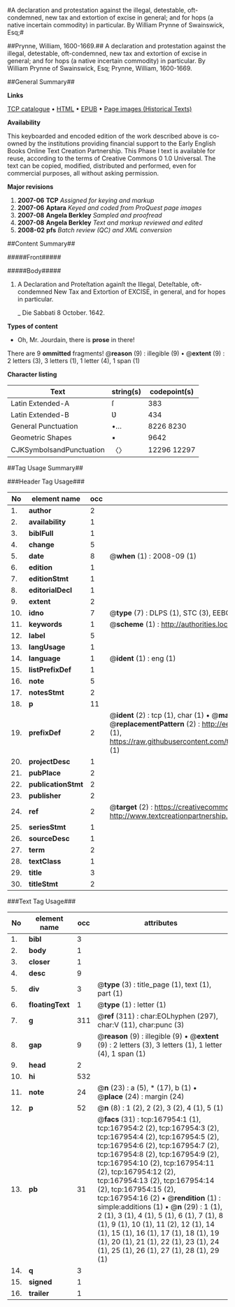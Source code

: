 #A declaration and protestation against the illegal, detestable, oft-condemned, new tax and extortion of excise in general; and for hops (a native incertain commodity) in particular. By William Prynne of Swainswick, Esq;#

##Prynne, William, 1600-1669.##
A declaration and protestation against the illegal, detestable, oft-condemned, new tax and extortion of excise in general; and for hops (a native incertain commodity) in particular. By William Prynne of Swainswick, Esq;
Prynne, William, 1600-1669.

##General Summary##

**Links**

[TCP catalogue](http://www.ota.ox.ac.uk/tcp/)  • 
[HTML](http://tei.it.ox.ac.uk/tcp/Texts-HTML/free/A91/A91168.html)  • 
[EPUB](http://tei.it.ox.ac.uk/tcp/Texts-EPUB/free/A91/A91168.epub) • 
[Page images (Historical Texts)](https://data.historicaltexts.jisc.ac.uk/view?pubId=eebo-99863264e&pageId=eebo-99863264e-167954-1)

**Availability**

This keyboarded and encoded edition of the
	       work described above is co-owned by the institutions
	       providing financial support to the Early English Books
	       Online Text Creation Partnership. This Phase I text is
	       available for reuse, according to the terms of Creative
	       Commons 0 1.0 Universal. The text can be copied,
	       modified, distributed and performed, even for
	       commercial purposes, all without asking permission.

**Major revisions**

1. __2007-06__ __TCP__ *Assigned for keying and markup*
1. __2007-06__ __Aptara__ *Keyed and coded from ProQuest page images*
1. __2007-08__ __Angela Berkley__ *Sampled and proofread*
1. __2007-08__ __Angela Berkley__ *Text and markup reviewed and edited*
1. __2008-02__ __pfs__ *Batch review (QC) and XML conversion*

##Content Summary##

#####Front#####

#####Body#####

1. A Declaration and Proteſtation againſt
the Illegal, Deteſtable, oft-condemned
New Tax and Extortion of EXCISE, in
general, and for hopes in particular.

    _ Die Sabbati 8 October. 1642.

**Types of content**

  * Oh, Mr. Jourdain, there is **prose** in there!

There are 9 **ommitted** fragments! 
 @__reason__ (9) : illegible (9)  •  @__extent__ (9) : 2 letters (3), 3 letters (1), 1 letter (4), 1 span (1)

**Character listing**


|Text|string(s)|codepoint(s)|
|---|---|---|
|Latin Extended-A|ſ|383|
|Latin Extended-B|Ʋ|434|
|General Punctuation|•…|8226 8230|
|Geometric Shapes|▪|9642|
|CJKSymbolsandPunctuation|〈〉|12296 12297|

##Tag Usage Summary##

###Header Tag Usage###

|No|element name|occ|attributes|
|---|---|---|---|
|1.|__author__|2||
|2.|__availability__|1||
|3.|__biblFull__|1||
|4.|__change__|5||
|5.|__date__|8| @__when__ (1) : 2008-09 (1)|
|6.|__edition__|1||
|7.|__editionStmt__|1||
|8.|__editorialDecl__|1||
|9.|__extent__|2||
|10.|__idno__|7| @__type__ (7) : DLPS (1), STC (3), EEBO-CITATION (1), PROQUEST (1), VID (1)|
|11.|__keywords__|1| @__scheme__ (1) : http://authorities.loc.gov/ (1)|
|12.|__label__|5||
|13.|__langUsage__|1||
|14.|__language__|1| @__ident__ (1) : eng (1)|
|15.|__listPrefixDef__|1||
|16.|__note__|5||
|17.|__notesStmt__|2||
|18.|__p__|11||
|19.|__prefixDef__|2| @__ident__ (2) : tcp (1), char (1)  •  @__matchPattern__ (2) : ([0-9\-]+):([0-9IVX]+) (1), (.+) (1)  •  @__replacementPattern__ (2) : http://eebo.chadwyck.com/downloadtiff?vid=$1&page=$2 (1), https://raw.githubusercontent.com/textcreationpartnership/Texts/master/tcpchars.xml#$1 (1)|
|20.|__projectDesc__|1||
|21.|__pubPlace__|2||
|22.|__publicationStmt__|2||
|23.|__publisher__|2||
|24.|__ref__|2| @__target__ (2) : https://creativecommons.org/publicdomain/zero/1.0/ (1), http://www.textcreationpartnership.org/docs/. (1)|
|25.|__seriesStmt__|1||
|26.|__sourceDesc__|1||
|27.|__term__|2||
|28.|__textClass__|1||
|29.|__title__|3||
|30.|__titleStmt__|2||


###Text Tag Usage###

|No|element name|occ|attributes|
|---|---|---|---|
|1.|__bibl__|3||
|2.|__body__|1||
|3.|__closer__|1||
|4.|__desc__|9||
|5.|__div__|3| @__type__ (3) : title_page (1), text (1), part (1)|
|6.|__floatingText__|1| @__type__ (1) : letter (1)|
|7.|__g__|311| @__ref__ (311) : char:EOLhyphen (297), char:V (11), char:punc (3)|
|8.|__gap__|9| @__reason__ (9) : illegible (9)  •  @__extent__ (9) : 2 letters (3), 3 letters (1), 1 letter (4), 1 span (1)|
|9.|__head__|2||
|10.|__hi__|532||
|11.|__note__|24| @__n__ (23) : a (5), * (17), b (1)  •  @__place__ (24) : margin (24)|
|12.|__p__|52| @__n__ (8) : 1 (2), 2 (2), 3 (2), 4 (1), 5 (1)|
|13.|__pb__|31| @__facs__ (31) : tcp:167954:1 (1), tcp:167954:2 (2), tcp:167954:3 (2), tcp:167954:4 (2), tcp:167954:5 (2), tcp:167954:6 (2), tcp:167954:7 (2), tcp:167954:8 (2), tcp:167954:9 (2), tcp:167954:10 (2), tcp:167954:11 (2), tcp:167954:12 (2), tcp:167954:13 (2), tcp:167954:14 (2), tcp:167954:15 (2), tcp:167954:16 (2)  •  @__rendition__ (1) : simple:additions (1)  •  @__n__ (29) : 1 (1), 2 (1), 3 (1), 4 (1), 5 (1), 6 (1), 7 (1), 8 (1), 9 (1), 10 (1), 11 (2), 12 (1), 14 (1), 15 (1), 16 (1), 17 (1), 18 (1), 19 (1), 20 (1), 21 (1), 22 (1), 23 (1), 24 (1), 25 (1), 26 (1), 27 (1), 28 (1), 29 (1)|
|14.|__q__|3||
|15.|__signed__|1||
|16.|__trailer__|1||
